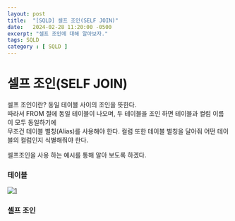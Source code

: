 ```yaml
---
layout: post
title:  "[SQLD] 셀프 조인(SELF JOIN)"
date:   2024-02-28 11:20:00 -0500
excerpt: "셀프 조인에 대해 알아보자."
tags: SQLD
category : [ SQLD ]
---
```


# 셀프 조인(SELF JOIN)

셀프 조인이란? 동일 테이블 사이의 조인을 뜻한다.  
따라서 FROM 절에 동일 테이블이 나오며, 두 테이블을 조인 하면 테이블과 컬럼 이름이 모두 동일하기에  
무조건 테이블 별칭(Alias)를 사용해야 한다. 컬럼 또한 테이블 별칭을 달아줘 어떤 테이블의 컬럼인지 식별해줘야 한다.  

셀프조인을 사용 하는 예시를 통해 알아 보도록 하겠다.

### 테이블

<a href="https://imgbb.com/"><img src="https://i.ibb.co/2NLyjCh/1.png" alt="1" border="0"></a>

### 셀프 조인

```

```